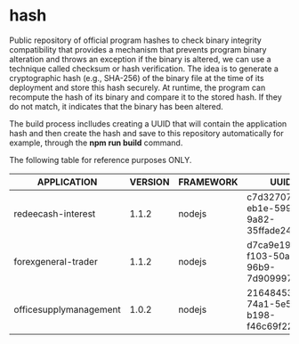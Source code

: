 # hash

Public repository of official program hashes to check binary integrity compatibility that provides a mechanism that prevents program binary alteration and throws an exception if the binary is altered, we can use a technique called checksum or hash verification. The idea is to generate a cryptographic hash (e.g., SHA-256) of the binary file at the time of its deployment and store this hash securely. At runtime, the program can recompute the hash of its binary and compare it to the stored hash. If they do not match, it indicates that the binary has been altered.

The build process inclludes creating a UUID that will contain the application hash and then create the hash and save to this repository automatically for example, through the **npm run build** command.

The following table for reference purposes ONLY.

| APPLICATION        | VERSION | FRAMEWORK | UUID                                 |
| ------------------ | ------- | --------- | ------------------------------------ |
| redeecash-interest | 1.1.2   | nodejs    | c7d32707-eb1e-599d-9a82-35ffade24a6a |
|forexgeneral-trader|1.1.2|nodejs|d7ca9e19-f103-50a8-96b9-7d909997b910|
|officesupplymanagement|1.0.2|nodejs|21648453-74a1-5e5e-b198-f46c69f2247d|

